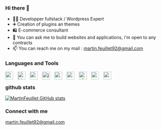 ### Hi there 👋

- 👨‍💻 Developper fullstack / Wordpress Expert 
- ➕ Creation of plugins an themes
- 🛍️ E-commerce consultant
- 💬 You can ask me to build websites and applications, i'm open to any contracts 
- 📫 You can reach me on my mail : martin.feuillet92@gmail.com

### Languages and Tools

<img align="left" alt="vscode" width="25px" src="https://cdn.jsdelivr.net/gh/devicons/devicon/icons/vscode/vscode-original.svg"  style="padding-right:11px;"/>
<img align="left" alt="html" width="25px" src="https://cdn.jsdelivr.net/gh/devicons/devicon/icons/html5/html5-original.svg"  style="padding-right:11px;"/>
<img align="left" alt="css" width="25px" src="https://cdn.jsdelivr.net/gh/devicons/devicon/icons/css3/css3-original.svg"  style="padding-right:11px;"/>
<img align="left" alt="js" width="25px" src="https://cdn.jsdelivr.net/gh/devicons/devicon/icons/javascript/javascript-original.svg"  style="padding-right:11px;"/>
<img align="left" alt="react" width="25px" src="https://cdn.jsdelivr.net/gh/devicons/devicon/icons/react/react-original.svg"  style="padding-right:11px;"/>
<img align="left" alt="next" width="25px" src="https://cdn.jsdelivr.net/gh/devicons/devicon/icons/nextjs/nextjs-original.svg"  style="padding-right:11px;"/>
<img align="left" alt="php" width="25px" src="https://cdn.jsdelivr.net/gh/devicons/devicon/icons/php/php-original.svg"  style="padding-right:11px;"/>
<img align="left" alt="mysql" width="25px" src="https://cdn.jsdelivr.net/gh/devicons/devicon/icons/mysql/mysql-original.svg"  style="padding-right:11px;"/>
<img align="left" alt="wordpress" width="25px" src="https://cdn.jsdelivr.net/gh/devicons/devicon/icons/wordpress/wordpress-original.svg" />
</br>

### github stats

[![MartinFeuillet GitHub stats](https://github-readme-stats.vercel.app/api?username=martinfeuillet)](https://github.com/anuraghazra/github-readme-stats)


### Connect with me
martin.feuillet92@gmail.com





